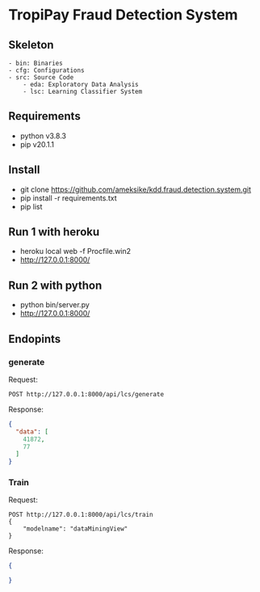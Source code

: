 # TropiPay Fraud Detection System 

## Skeleton 

```plain
- bin: Binaries
- cfg: Configurations
- src: Source Code
    - eda: Exploratory Data Analysis
    - lsc: Learning Classifier System
```

## Requirements 
- python v3.8.3
- pip v20.1.1

## Install
- git clone https://github.com/ameksike/kdd.fraud.detection.system.git
- pip install -r requirements.txt
- pip list

## Run 1 with heroku
- heroku local web -f Procfile.win2
- http://127.0.0.1:8000/

## Run 2 with python
- python bin/server.py 
- http://127.0.0.1:8000/


## Endopints

### generate 
Request:
```
POST http://127.0.0.1:8000/api/lcs/generate
```
Response:
```json
{
  "data": [
    41872,
    77
  ]
}
```

### Train
Request:
```
POST http://127.0.0.1:8000/api/lcs/train
{
    "modelname": "dataMiningView"
}
```
Response:
```json
{

}
```
